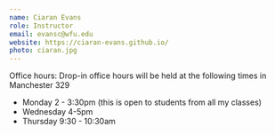 ```yaml
---
name: Ciaran Evans
role: Instructor
email: evansc@wfu.edu
website: https://ciaran-evans.github.io/
photo: ciaran.jpg
---
```


Office hours:  Drop-in office hours will be held at the following times in Manchester 329

* Monday 2 - 3:30pm (this is open to students from all my classes)
* Wednesday 4-5pm
* Thursday 9:30 - 10:30am